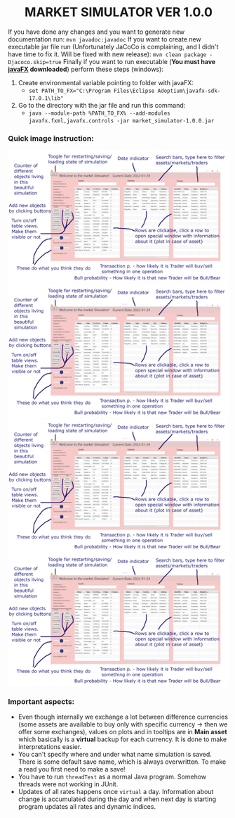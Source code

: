 <div align="center"><h1>MARKET SIMULATOR VER 1.0.0</h1></div>

If you have done any changes and you want to generate new documentation run:
`mvn javadoc:javadoc`
If you want to create new executable jar file run (Unfortunately JaCoCo is complaining, and I didn't have time to fix it. Will be fixed with new release):
`mvn clean package -Djacoco.skip=true`
Finally if you want to run executable (**You must have [javaFX](https://gluonhq.com/products/javafx/) downloaded**) perform these steps (windows):
1. Create environmental variable pointing to folder with javaFX:
    * `set PATH_TO_FX="C:\Program Files\Eclipse Adoptium\javafx-sdk-17.0.1\lib"`
2. Go to the directory with the jar file and run this command:
    * `java --module-path %PATH_TO_FX% --add-modules javafx.fxml,javafx.controls -jar market_simulator-1.0.0.jar`

### Quick image instruction:
![MainPanel Instruction](images/MainPanelInstruction.png "Main panel instructions")
![Asset plot Instruction](images/MainPanelInstruction.png "Asset plot instruction")
![MainPanel Instruction](images/MainPanelInstruction.png "Main panel instructions")
![MainPanel Instruction](images/MainPanelInstruction.png "Main panel instructions")
    

### Important aspects:
* Even though internally we exchange a lot between difference currencies (some assets are available to buy only with specific currency -> then we offer some exchanges), values on plots and in tooltips are in **Main asset** which basically is a **virtual** backup for each currency. It is done to make interpretations easier.
* You can't specify where and under what name simulation is saved. There is some default save name, which is always overwritten. To make a read you first need to make a save!
* You have to run `threadTest` as a normal Java program. Somehow threads were not working in JUnit.
* Updates of all rates happens once `virtual` a day. Information about change is accumulated during the day and when next day is starting program updates all rates and dynamic indices.
